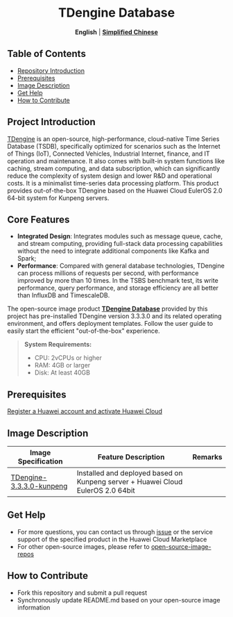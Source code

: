  <h1 align="center">TDengine Database</h1>
  <p align="center">
    <strong>English</strong> | <a href="README.md"><strong>Simplified Chinese</strong></a>
  </p>


## Table of Contents

- [Repository Introduction](#project-introduction)
- [Prerequisites](#prerequisites)
- [Image Description](#image-description)
- [Get Help](#get-help)
- [How to Contribute](#how-to-contribute)

## Project Introduction

[TDengine](https://github.com/memcached/memcached) is an open-source, high-performance, cloud-native Time Series Database (TSDB), specifically optimized for scenarios such as the Internet of Things (IoT), Connected Vehicles, Industrial Internet, finance, and IT operation and maintenance. It also comes with built-in system functions like caching, stream computing, and data subscription, which can significantly reduce the complexity of system design and lower R&D and operational costs. It is a minimalist time-series data processing platform. This product provides out-of-the-box TDengine based on the Huawei Cloud EulerOS 2.0 64-bit system for Kunpeng servers.

## Core Features

- **Integrated Design**: Integrates modules such as message queue, cache, and stream computing, providing full-stack data processing capabilities without the need to integrate additional components like Kafka and Spark;
- **Performance**: Compared with general database technologies, TDengine can process millions of requests per second, with performance improved by more than 10 times. In the TSBS benchmark test, its write performance, query performance, and storage efficiency are all better than InfluxDB and TimescaleDB.

The open-source image product [**TDengine Database**](https://marketplace.huaweicloud.com/hidden/contents/19146527-8825-4046-ae72-d6856cf22d10#productid=OFFI1166672139135340544) provided by this project has pre-installed TDengine version 3.3.3.0 and its related operating environment, and offers deployment templates. Follow the user guide to easily start the efficient "out-of-the-box" experience.


> **System Requirements:**
> - CPU: 2vCPUs or higher
> - RAM: 4GB or larger
> - Disk: At least 40GB

## Prerequisites
[Register a Huawei account and activate Huawei Cloud](https://support.huaweicloud.com/usermanual-account/account_id_001.html)

## Image Description

| Image Specification                                                                                                 | Feature Description | Remarks |
|------------------------------------------------------------------------------------------------------------------| --- | --- |
| [TDengine-3.3.3.0-kunpeng](https://github.com/HuaweiCloudDeveloper/tdengine-image/tree/TDengine-3.3.3.0-kunpeng) | Installed and deployed based on Kunpeng server + Huawei Cloud EulerOS 2.0 64bit |  |

## Get Help
- For more questions, you can contact us through [issue](https://github.com/HuaweiCloudDeveloper/tdengine-image/issues) or the service support of the specified product in the Huawei Cloud Marketplace
- For other open-source images, please refer to [open-source-image-repos](https://github.com/HuaweiCloudDeveloper/open-source-image-repos)

## How to Contribute
- Fork this repository and submit a pull request
- Synchronously update README.md based on your open-source image information